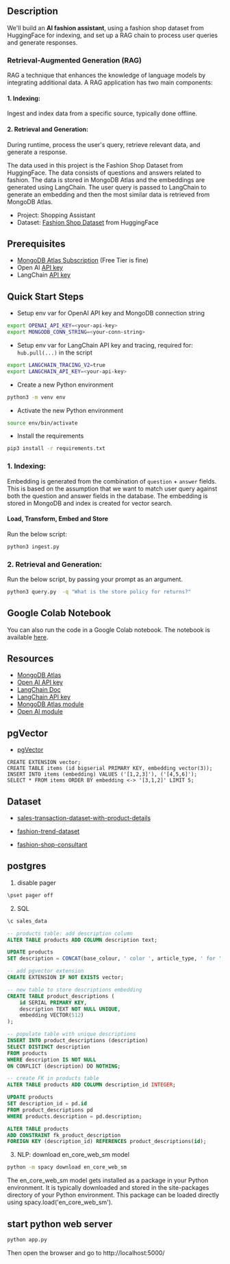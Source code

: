 ## Description
We'll build an **AI fashion assistant**, using a fashion shop dataset from HuggingFace for indexing, and set up a RAG chain to process user queries and generate responses.

### Retrieval-Augmented Generation (RAG)
RAG a technique that enhances the knowledge of language models by integrating additional data. A RAG application has two main components:

#### 1. Indexing:
Ingest and index data from a specific source, typically done offline.

#### 2. Retrieval and Generation:
During runtime, process the user's query, retrieve relevant data, and generate a response.

The data used in this project is the Fashion Shop Dataset from HuggingFace. The data consists of questions and answers related to fashion. The data is stored in MongoDB Atlas and the embeddings are generated using LangChain. The user query is passed to LangChain to generate an embedding and then the most similar data is retrieved from MongoDB Atlas.

- Project: Shopping Assistant
- Dataset: [Fashion Shop Dataset](https://huggingface.co/datasets/Quangnguyen711/Fashion_Shop_Consultant) from HuggingFace


## Prerequisites
* [MongoDB Atlas Subscription](https://cloud.mongodb.com/) (Free Tier is fine)
* Open AI [API key](https://platform.openai.com/account/api-keys)
* LangChain [API key](https://docs.smith.langchain.com/)


## Quick Start Steps
- Setup env var for OpenAI API key and MongoDB connection string
```zsh
export OPENAI_API_KEY=<your-api-key>
export MONGODB_CONN_STRING=<your-conn-string>
```

- Setup env var for LangChain API key and tracing, required for: `hub.pull(...)` in the script
```zsh
export LANGCHAIN_TRACING_V2=true
export LANGCHAIN_API_KEY=<your-api-key>
```

- Create a new Python environment
```zsh
python3 -m venv env
```

- Activate the new Python environment
```zsh
source env/bin/activate
```

- Install the requirements
```zsh
pip3 install -r requirements.txt
```

### 1. Indexing:

Embedding is generated from the combination of `question` + `answer` fields. This is based on the assumption that we want to match user query against both the question and answer fields in the database. The embedding is stored in MongoDB and index is created for vector search.

#### Load, Transform, Embed and Store

Run the below script:

```zsh
python3 ingest.py
```

### 2. Retrieval and Generation:

Run the below script, by passing your prompt as an argument.

```zsh
python3 query.py  -q "What is the store policy for returns?"
```


## Google Colab Notebook
You can also run the code in a Google Colab notebook. The notebook is available [here](RAG_fashion_langchain_openai_mongodb.ipynb).



## Resources
* [MongoDB Atlas](https://cloud.mongodb.com/)
* [Open AI API key](https://platform.openai.com/account/api-keys)
* [LangChain Doc](https://python.langchain.com)
* [LangChain API key](https://docs.smith.langchain.com/)
* [MongoDB Atlas module](https://python.langchain.com/docs/modules/data_connection/vectorstores/integrations/mongodb_atlas)  
* [Open AI module](https://python.langchain.com/docs/modules/data_connection/vectorstores/integrations/openai)


## pgVector

* [pgVector](https://github.com/pgvector/pgvector)

```
CREATE EXTENSION vector;
CREATE TABLE items (id bigserial PRIMARY KEY, embedding vector(3));
INSERT INTO items (embedding) VALUES ('[1,2,3]'), ('[4,5,6]');
SELECT * FROM items ORDER BY embedding <-> '[3,1,2]' LIMIT 5;
```


## Dataset

* [sales-transaction-dataset-with-product-details](https://www.kaggle.com/datasets/ishanshrivastava28/sales-transaction-dataset-with-product-details)

* [fashion-trend-dataset](https://www.kaggle.com/datasets/fashionworldda/fashion-trend-dataset)

* [fashion-shop-consultant](https://huggingface.co/datasets/Quangnguyen711/Fashion_Shop_Consultant)



## postgres

1. disable pager
```sh
\pset pager off
```


2. SQL

```sql
\c sales_data

-- products table: add description column
ALTER TABLE products ADD COLUMN description text;

UPDATE products
SET description = CONCAT(base_colour, ' color ', article_type, ' for ', gender, ', ', usage, ', ', season);

-- add pgvector extension
CREATE EXTENSION IF NOT EXISTS vector;

-- new table to store descriptions embedding
CREATE TABLE product_descriptions (
    id SERIAL PRIMARY KEY,
    description TEXT NOT NULL UNIQUE,
    embedding VECTOR(512)
);

-- populate table with unique descriptions
INSERT INTO product_descriptions (description)
SELECT DISTINCT description
FROM products
WHERE description IS NOT NULL
ON CONFLICT (description) DO NOTHING;

-- create FK in products table
ALTER TABLE products ADD COLUMN description_id INTEGER;

UPDATE products
SET description_id = pd.id
FROM product_descriptions pd
WHERE products.description = pd.description;

ALTER TABLE products
ADD CONSTRAINT fk_product_description
FOREIGN KEY (description_id) REFERENCES product_descriptions(id);
```



3. NLP: download en_core_web_sm model

```sh
python -m spacy download en_core_web_sm
```

The en_core_web_sm model gets installed as a package in your Python environment. It is typically downloaded and stored in the site-packages directory of your Python environment. This package can be loaded directly using spacy.load('en_core_web_sm').


## start python web server

```sh
python app.py
```

Then open the browser and go to http://localhost:5000/